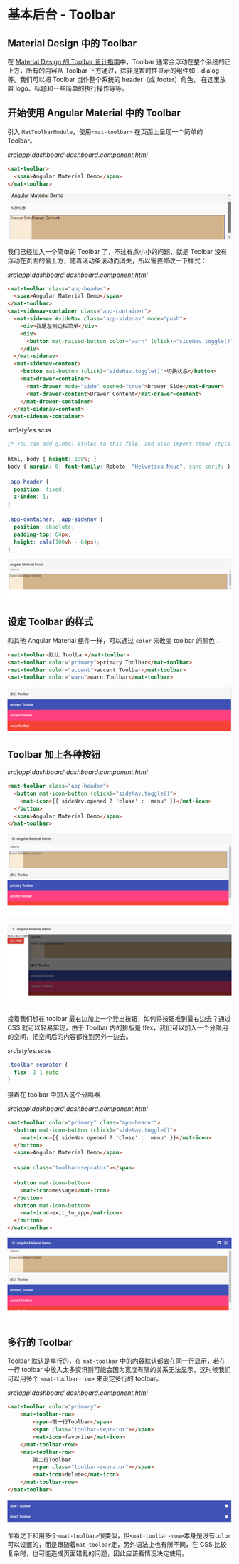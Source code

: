 # 基本后台 - Toolbar

## Material Design 中的 Toolbar

在 [Material Design 的 Toolbar 设计指南](https://material.io/design/)中，Toolbar 通常会浮动在整个系统的正上方，所有的内容从 Toolbar 下方通过，除非是暂时性显示的组件如：dialog 等。我们可以把 Toolbar 当作整个系统的 header（或 footer）角色， 在这里放置 logo、标题和一些简单的执行操作等等。

## 开始使用 Angular Material 中的 Toolbar

引入 `MatToolbarModule`，使用`<mat-toolbar>` 在页面上呈现一个简单的 Toolbar。

*src\app\dashboard\dashboard.component.html*

```html
<mat-toolbar>
  <span>Angular Material Demo</span>
</mat-toolbar>

```

![toolbar](assets/toolbar.png)

我们已经加入一个简单的 Toolbar 了，不过有点小小的问题，就是 Toolbar 没有浮动在页面的最上方，随着滚动条滚动而消失，所以需要修改一下样式：

*src\app\dashboard\dashboard.component.html*

```html
<mat-toolbar class="app-header">
  <span>Angular Material Demo</span>
</mat-toolbar>
<mat-sidenav-container class="app-container">
  <mat-sidenav #sideNav class="app-sidenav" mode="push">
    <div>我是左侧边栏菜单</div>
    <div>
      <button mat-raised-button color="warn" (click)="sideNav.toggle()">显示 / 隐藏</button>
    </div>
  </mat-sidenav>
  <mat-sidenav-content>
    <button mat-button (click)="sideNav.toggle()">切换状态</button>
    <mat-drawer-container>
      <mat-drawer mode="side" opened="true">Drawer Side</mat-drawer>
      <mat-drawer-content>Drawer Content</mat-drawer-content>
    </mat-drawer-container>
  </mat-sidenav-content>
</mat-sidenav-container>

```

*src\styles.scss*

```scss
/* You can add global styles to this file, and also import other style files */

html, body { height: 100%; }
body { margin: 0; font-family: Roboto, "Helvetica Neue", sans-serif; }

.app-header {
  position: fixed;
  z-index: 1;
}

.app-container, .app-sidenav {
  position: absolute;
  padding-top: 64px;
  height: calc(100vh - 64px);
}

```

![toolbar-fixed](assets/toolbar-fixed.png)

## 设定 Toolbar 的样式

和其他 Angular Material 组件一样，可以通过 `color` 来改变 toolbar 的颜色：

```html
<mat-toolbar>默认 Toolbar</mat-toolbar>
<mat-toolbar color="primary">primary Toolbar</mat-toolbar>
<mat-toolbar color="accent">accent Toolbar</mat-toolbar>
<mat-toolbar color="warn">warn Toolbar</mat-toolbar>
```

![toolbar-color](assets/toolbar-color.png)

## Toolbar 加上各种按钮

*src\app\dashboard\dashboard.component.html*

```html
<mat-toolbar class="app-header">
  <button mat-icon-button (click)="sideNav.toggle()">
    <mat-icon>{{ sideNav.opened ? 'close' : 'menu' }}</mat-icon>
  </button>
  <span>Angular Material Demo</span>
</mat-toolbar>
```

![toolbar-fixed](assets/toolbar-menu.png)

![toolbar-close](assets/toolbar-close.png)

接着我们想在 toolbar 最右边加上一个登出按钮，如何将按钮推到最右边去？通过 CSS 就可以轻易实现，由于 Toolbar 内的排版是 flex，我们可以加入一个分隔用的空间，把空间后的内容都推到另外一边去。

*src\styles.scss*

```scss
.toolbar-seprator {
  flex: 1 1 auto;
}
```

接着在 toolbar 中加入这个分隔器

*src\app\dashboard\dashboard.component.html*

```html
<mat-toolbar color="primary" class="app-header">
  <button mat-icon-button (click)="sideNav.toggle()">
    <mat-icon>{{ sideNav.opened ? 'close' : 'menu' }}</mat-icon>
  </button>
  <span>Angular Material Demo</span>

  <span class="toolbar-seprator"></span>

  <button mat-icon-button>
    <mat-icon>message</mat-icon>
  </button>
  <button mat-icon-button>
    <mat-icon>exit_to_app</mat-icon>
  </button>
</mat-toolbar>
```

![toolbar-seprator](assets/toolbar-seprator.png)

## 多行的 Toolbar

Toolbar 默认是单行的，在 `mat-toolbar` 中的内容默认都会在同一行显示，若在一行 toolbar 中放入太多资讯则可能会因为宽度有限的关系无法显示，这时候我们可以用多个 `<mat-toolbar-row>` 来设定多行的 toolbar。

*src\app\dashboard\dashboard.component.html*

```html
<mat-toolbar color="primary">
    <mat-toolbar-row>
        <span>第一行Toolbar</span>
        <span class="toolbar-seprator"></span>
        <mat-icon>favorite</mat-icon>
    </mat-toolbar-row>
    <mat-toolbar-row>
        第二行Toolbar
        <span class="toolbar-seprator"></span>
        <mat-icon>delete</mat-icon>
    </mat-toolbar-row>
</mat-toolbar>
```

![toolbar-row](assets/toolbar-row.png)

乍看之下和用多个`<mat-toolbar>`很类似，但`<mat-toolbar-row>`本身是没有`color`可以设置的，而是跟随着`mat-toolbar`走，另外语法上也有所不同，在 CSS 比较复杂时，也可能造成页面错乱的问题，因此应该看情况决定使用。